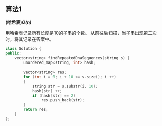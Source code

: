 ## 算法1

**(哈希表)*O(n)***

用哈希表记录所有长度是10的子串的个数。
从前往后扫描，当子串出现第二次时，将其记录在答案中。

```CPP
class Solution {
public:
    vector<string> findRepeatedDnaSequences(string s) {
        unordered_map<string, int> hash;
        
        vector<string> res;
        for (int i = 0; i + 10 <= s.size(); i ++)
        {
            string str = s.substr(i, 10);
            hash[str] ++;
            if (hash[str] == 2) 
                res.push_back(str);
        }
        return res;
    }
};
```